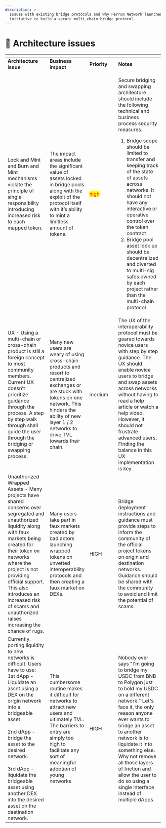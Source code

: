 ```yaml
---
description: >-
  Issues with existing bridge protocols and why Ferrum Network launched an
  initiative to build a secure multi-chain bridge protocol.
---
```


# 🚩 Architecture issues

<table data-header-hidden><thead><tr><th width="200"></th><th></th><th width="150"></th><th></th></tr></thead><tbody><tr><td><strong>Architecture issue</strong></td><td><strong>Business impact</strong></td><td><strong>Priority</strong></td><td><strong>Notes</strong></td></tr><tr><td>Lock and Mint and Burn and Mint mechanisms violate the principle of single responsibility introducing increased risk to each mapped token.</td><td>The impact areas include the significant value of assets locked in bridge pools along with the exploit of the protocol itself with it’s ability to mint a limitless amount of tokens.</td><td><mark style="color:red;">high</mark></td><td><p>Secure bridging and swapping architecture should include the following technical and business process security measures.</p><ol><li>Bridge scope should be limited to transfer and keeping track of the state of assets across networks. It should not have any interactive or operative control over the token contract</li><li>Bridge pool asset lock up should be decentralized and diverted to multi-sig safes owned by each project rather than the multi-chain protocol</li></ol></td></tr><tr><td>UX - Using a multi-chain or cross-chain product is still a foreign concept to most community members. Current UX doesn’t prioritize guidance through the process. A step by step walk through shall guide the user through the bridging or swapping process.</td><td>Many new users are weary of using cross-chain products and resort to centralized exchanges or are stuck with tokens on one network. This hinders the ability of new layer 1 / 2 networks to drive TVL towards their chain.</td><td>medium</td><td>The UX of the interoperability protocol must be geared towards novice users with step by step guidance. The UX should enable novice users to bridge and swap assets across networks without having to read a help article or watch a help video. However, it should not frustrate advanced users. Finding the balance in this UX implementation is key.</td></tr><tr><td>Unauthorized Wrapped Assets - Many projects have shared concerns over segregated and unauthorized liquidity along with faux markets being created for their token on networks where the project is not providing official support. This also introduces an increased risk of scams and unauthorized raises increasing the chance of rugs.</td><td>Many users take part in faux markets created by bad actors launching wrapped tokens on unvetted interoperability protocols and then creating a faux market on DEXs.</td><td>HIGH</td><td>Bridge deployment instructions and guidance must provide steps to inform the community of the official project tokens on origin and destination networks. Guidance should be shared with the community to avoid and limit the potential of scams.</td></tr><tr><td>Currently, porting liquidity to new networks is difficult. Users have to use:<br>1st dApp - Liquidate an asset using a DEX on the origin network into a bridgeable asset<br><br>2nd dApp - bridge the asset to the desired network.<br><br>3rd dApp - liquidate the bridgeable asset using another DEX into the desired asset on the destination network. </td><td>This cumbersome routine makes it difficult for networks to attract new users and ultimately TVL. The barriers to entry are simply too high to facilitate any sort of meaningful adoption of young networks.</td><td>HIGH</td><td>Nobody ever says "I'm going to bridge my USDC from BNB to Polygon just to hold my USDC on a different network." Let's face it, the only reason anyone ever wants to bridge an asset to another network is to liquidate it into something else. Why not remove all those layers of friction and allow the user to do so using a single interface instead of multiple dApps.</td></tr></tbody></table>

##
